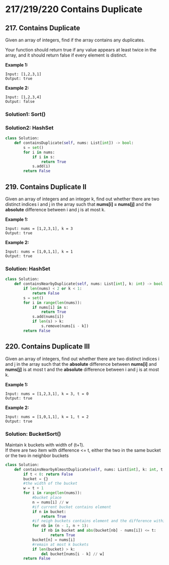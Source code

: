 # 217/219/220 Contains Duplicate

## 217. Contains Duplicate

Given an array of integers, find if the array contains any duplicates.

Your function should return true if any value appears at least twice in the array, and it should return false if every element is distinct.

**Example 1:**

```text
Input: [1,2,3,1]
Output: true
```

**Example 2:**

```text
Input: [1,2,3,4]
Output: false
```

### Solution1: Sort\(\)  

### Solution2: HashSet

```python
class Solution:
    def containsDuplicate(self, nums: List[int]) -> bool:
        s = set()
        for i in nums:
            if i in s:
                return True
            s.add(i)
        return False
```

## 219. Contains Duplicate II

Given an array of integers and an integer k, find out whether there are two distinct indices i and j in the array such that **nums\[i\] = nums\[j\]** and the **absolute** difference between i and j is at most k.

**Example 1:**

```text
Input: nums = [1,2,3,1], k = 3
Output: true
```

**Example 2:**

```text
Input: nums = [1,0,1,1], k = 1
Output: true
```

### Solution: HashSet

```python
class Solution:
    def containsNearbyDuplicate(self, nums: List[int], k: int) -> bool:
        if len(nums) < 2 or k < 1:
            return False
        s = set()
        for i in range(len(nums)):
            if nums[i] in s:
                return True
            s.add(nums[i])
            if len(s) > k:
                s.remove(nums[i - k])      
        return False
```

## 220. Contains Duplicate III

Given an array of integers, find out whether there are two distinct indices i and j in the array such that the **absolute** difference between **nums\[i\]** and **nums\[j\]** is at most t and the **absolute** difference between i and j is at most k.

**Example 1:**

```text
Input: nums = [1,2,3,1], k = 3, t = 0
Output: true
```

**Example 2:**

```text
Input: nums = [1,0,1,1], k = 1, t = 2
Output: true
```

### Solution: BucketSort\(\)

Maintain k buckets with width of \(t+1\).  
If there are two item with difference &lt;= t, either the two in the same bucket or the two in neighbor buckets

```python
class Solution: 
    def containsNearbyAlmostDuplicate(self, nums: List[int], k: int, t: int) -> bool:
        if t < 0: return False
        bucket = {}
        #the width of the bucket
        w = t + 1
        for i in range(len(nums)):
            #bucket place
            n = nums[i] // w
            #if current bucket contains element
            if n in bucket:
                return True
            #if neigh buckets contains element and the difference within t
            for nb in (n - 1, n + 1):
                if nb in bucket and abs(bucket[nb] - nums[i]) <= t:
                    return True
            bucket[n] = nums[i]
            #remain at most k buckets 
            if len(bucket) > k:
                del bucket[nums[i - k] // w]
        return False
```

